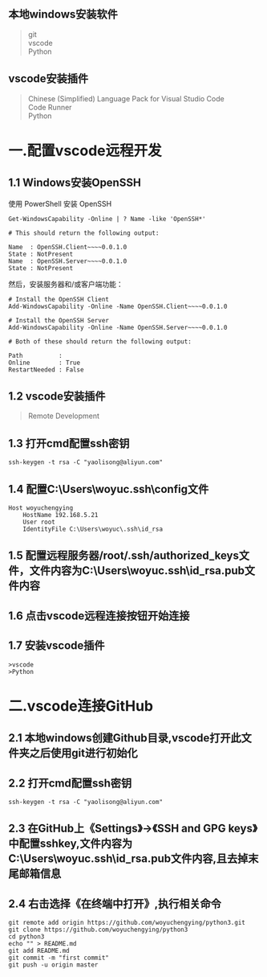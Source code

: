 ## 本地windows安装软件
>git  
>vscode  
>Python
## vscode安装插件
>Chinese (Simplified) Language Pack for Visual Studio Code  
>Code Runner  
>Python
# 一.配置vscode远程开发
## 1.1 Windows安装OpenSSH
使用 PowerShell 安装 OpenSSH
```
Get-WindowsCapability -Online | ? Name -like 'OpenSSH*'

# This should return the following output:

Name  : OpenSSH.Client~~~~0.0.1.0
State : NotPresent
Name  : OpenSSH.Server~~~~0.0.1.0
State : NotPresent
```
然后，安装服务器和/或客户端功能：
```
# Install the OpenSSH Client
Add-WindowsCapability -Online -Name OpenSSH.Client~~~~0.0.1.0

# Install the OpenSSH Server
Add-WindowsCapability -Online -Name OpenSSH.Server~~~~0.0.1.0

# Both of these should return the following output:

Path          :
Online        : True
RestartNeeded : False
```
## 1.2 vscode安装插件
>Remote Development
## 1.3 打开cmd配置ssh密钥
```
ssh-keygen -t rsa -C "yaolisong@aliyun.com"
```
## 1.4 配置C:\Users\woyuc\.ssh\config文件
```
Host woyuchengying
    HostName 192.168.5.21
    User root
    IdentityFile C:\Users\woyuc\.ssh\id_rsa
```
## 1.5 配置远程服务器/root/.ssh/authorized_keys文件，文件内容为C:\Users\woyuc\.ssh\id_rsa.pub文件内容
## 1.6 点击vscode远程连接按钮开始连接
## 1.7 安装vscode插件
```
>vscode  
>Python
```
# 二.vscode连接GitHub
## 2.1 本地windows创建Github目录,vscode打开此文件夹之后使用git进行初始化
## 2.2 打开cmd配置ssh密钥
```
ssh-keygen -t rsa -C "yaolisong@aliyun.com"
```
## 2.3 在GitHub上《Settings》->《SSH and GPG keys》中配置sshkey,文件内容为C:\Users\woyuc\.ssh\id_rsa.pub文件内容,且去掉末尾邮箱信息
## 2.4 右击选择《在终端中打开》,执行相关命令
```
git remote add origin https://github.com/woyuchengying/python3.git
git clone https://github.com/woyuchengying/python3
cd python3
echo "" > README.md
git add README.md
git commit -m "first commit"
git push -u origin master
```